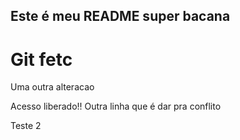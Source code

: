 ## Este é meu README super bacana
# Git fetc

Uma outra alteracao

Acesso liberado!!
Outra linha que é dar pra conflito
<p>Teste 2</p>
